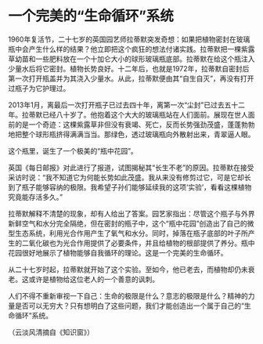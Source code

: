 # 一个完美的“生命循环”系统

1960年复活节，二十七岁的英国园艺师拉蒂默突发奇想：如果把植物密封在玻璃瓶中会产生什么样的结果？他立即把这个疯狂的想法付诸实践。拉蒂默把一棵紫露草幼苗和一些肥料放在一个十加仑大小的球形玻璃瓶底部。拉蒂默在给这个瓶注入少量水后将它密封。植物长势良好。十二年后，也就是1972年，拉蒂默自密封后第一次打开瓶盖并为其浇入少量水。从此，拉蒂默便由其“自生自灭”，再没有打开过瓶子为它护理过。 

2013年1月，离最后一次打开瓶子已过去四十年，离第一次“尘封”已过去五十二年。拉蒂默已经八十岁了。他抱着这个大大的玻璃瓶站在人们面前。展现在世人面前的是一个奇迹：这棵紫露草非但没有衰竭、死亡，反而长势强劲茂盛，蓬蓬勃勃地把整个球形瓶挤得满满当当。那绿色，透过玻璃瓶向外散射出来，青翠逼人眼。 

这个瓶里，诞生了一个极美的“瓶中花园”。 

英国《每日邮报》对此进行了报道，试图揭秘其“长生不老”的原因。拉蒂默在接受采访时说：“我不知道它为何能长势如此茂盛。我从来没有修剪过它，可是它却长到了瓶子能够容纳的极限。我希望子孙们能够延续我的这项‘实验’，看看这棵植物究竟能存活多久。” 

拉蒂默解释不清楚的现象，却有人给出了答案。园艺家指出：尽管这个瓶子与外界新鲜空气和水分完全隔绝，但在密封的瓶子中，这个“瓶中花园”创造出了自己的微型生态系统，利用光合作用产生了氧气和水分。同时，掉落在瓶子底部的叶子所产生的二氧化碳也为光合作用提供了必要条件，并且给植物的根部提供了养分。瓶中花园很好地展示了植物能够自我循环的理论。这是一个完美的生命循环。 

从二十七岁时起，拉蒂默就开始了这个实验。至如今，他已老去，而植物却仍未衰老。这或许是植物给这位老人的一个善意的讽刺。 

人们不得不重新审视一下自己：生命的极限是什么？意志的极限是什么？精神的力量是否可以无穷大？只有想明白了这些问题，我们才能创造出一个属于自己的“生命循环”系统。 

（云淡风清摘自《知识窗》）